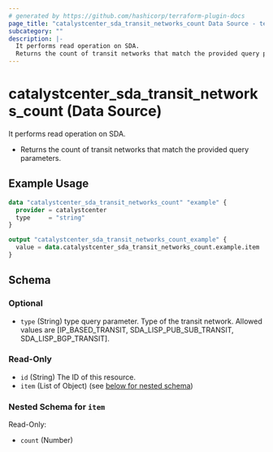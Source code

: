 ```yaml
---
# generated by https://github.com/hashicorp/terraform-plugin-docs
page_title: "catalystcenter_sda_transit_networks_count Data Source - terraform-provider-catalystcenter"
subcategory: ""
description: |-
  It performs read operation on SDA.
  Returns the count of transit networks that match the provided query parameters.
---
```


# catalystcenter_sda_transit_networks_count (Data Source)

It performs read operation on SDA.

- Returns the count of transit networks that match the provided query parameters.

## Example Usage

```terraform
data "catalystcenter_sda_transit_networks_count" "example" {
  provider = catalystcenter
  type     = "string"
}

output "catalystcenter_sda_transit_networks_count_example" {
  value = data.catalystcenter_sda_transit_networks_count.example.item
}
```

<!-- schema generated by tfplugindocs -->
## Schema

### Optional

- `type` (String) type query parameter. Type of the transit network. Allowed values are [IP_BASED_TRANSIT, SDA_LISP_PUB_SUB_TRANSIT, SDA_LISP_BGP_TRANSIT].

### Read-Only

- `id` (String) The ID of this resource.
- `item` (List of Object) (see [below for nested schema](#nestedatt--item))

<a id="nestedatt--item"></a>
### Nested Schema for `item`

Read-Only:

- `count` (Number)
